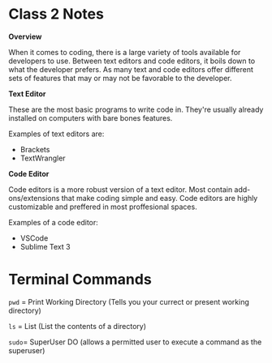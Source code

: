 # Class 2 Notes

**Overview**

When it comes to coding, there is a large variety of tools available for developers to use. Between text editors and code editors, it boils down to what the developer prefers. As many text and code editors offer different sets of features that may or may not be favorable to the developer. 

**Text Editor**

These are the most basic programs to write code in. They're usually already installed on computers with bare bones features. 

Examples of text editors are:
- Brackets
- TextWrangler

**Code Editor**

Code editors is a more robust version of a text editor. Most contain add-ons/extensions that make coding simple and easy. Code editors are highly customizable and preffered in most proffesional spaces.

Examples of a code editor:
- VSCode
- Sublime Text 3

# Terminal Commands
`pwd` = Print Working Directory (Tells you your currect or present working directory)

`ls` = List (List the contents of a directory)

`sudo`= SuperUser DO (allows a permitted user to execute a command as the superuser)

